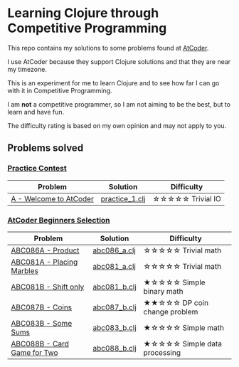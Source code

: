 # Learning Clojure through Competitive Programming

This repo contains my solutions to some problems found at [AtCoder](https://atcoder.jp/home).

I use AtCoder because they support Clojure solutions and that they are near my timezone.

This is an experiment for me to learn Clojure and to see how far I can go with it in Competitive Programming.

I am **not** a competitive programmer, so I am not aiming to be the best, but to learn and have fun.

The difficulty rating is based on my own opinion and may not apply to you.

## Problems solved

### [Practice Contest](https://atcoder.jp/contests/practice)

| Problem                                                                         | Solution                                                     | Difficulty       |
|---------------------------------------------------------------------------------|--------------------------------------------------------------|------------------|
| [A - Welcome to AtCoder](https://atcoder.jp/contests/practice/tasks/practice_1) | [practice_1.clj](src/contests/practice/tasks/practice_1.clj) | ☆☆☆☆☆ Trivial IO |

### [AtCoder Beginners Selection](https://atcoder.jp/contests/abs)

| Problem                                                                       | Solution                                            | Difficulty                   |
|-------------------------------------------------------------------------------|-----------------------------------------------------|------------------------------|
| [ABC086A - Product](https://atcoder.jp/contests/abs/tasks/abc086_a)           | [abc086_a.clj](src/contests/abs/tasks/abc086_a.clj) | ☆☆☆☆☆ Trivial math           |
| [ABC081A - Placing Marbles](https://atcoder.jp/contests/abs/tasks/abc081_a)   | [abc081_a.clj](src/contests/abs/tasks/abc081_a.clj) | ☆☆☆☆☆ Trivial math           |
| [ABC081B - Shift only](https://atcoder.jp/contests/abs/tasks/abc081_b)        | [abc081_b.clj](src/contests/abs/tasks/abc081_b.clj) | ★☆☆☆☆ Simple binary math     |
| [ABC087B - Coins](https://atcoder.jp/contests/abs/tasks/abc087_b)             | [abc087_b.clj](src/contests/abs/tasks/abc087_b.clj) | ★★☆☆☆ DP coin change problem |
| [ABC083B - Some Sums](https://atcoder.jp/contests/abs/tasks/abc083_b)         | [abc083_b.clj](src/contests/abs/tasks/abc083_b.clj) | ★☆☆☆☆ Simple math            |
| [ABC088B - Card Game for Two](https://atcoder.jp/contests/abs/tasks/abc088_b) | [abc088_b.clj](src/contests/abs/tasks/abc088_b.clj) | ★☆☆☆☆ Simple data processing |